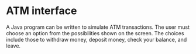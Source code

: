 # ATM interface
A Java program can be written to simulate ATM transactions. The user must choose an option from the possibilities shown on the screen. The choices include those to withdraw money, deposit money, check your balance, and leave.

